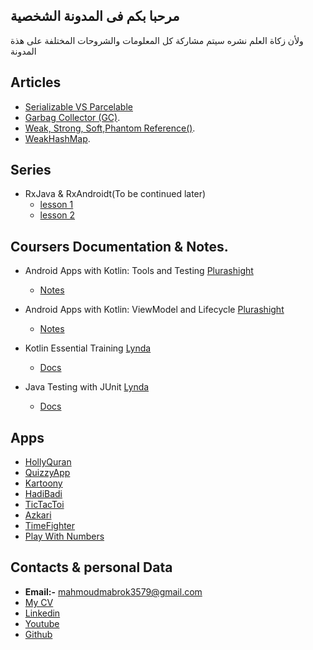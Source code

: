 ## مرحبا بكم فى المدونة الشخصية 
ولأن زكاة العلم نشره سيتم مشاركة كل المعلومات والشروحات المختلفة على هذة المدونة 

## Articles
- [Serializable VS Parcelable](notes/serializable_parcelable.html)
- [Garbag Collector (GC)](notes/GarbagCollector.html).
- [Weak, Strong, Soft,Phantom Reference()](notes/weak_reference.html).
- [WeakHashMap](notes/weakHashMap.html).


## Series 
  - RxJava & RxAndroidt(To be continued later)
     -  [lesson 1](rx/rx1.html)
     -  [lesson 2](rx/rx2.html)    

## Coursers Documentation & Notes.
- Android Apps with Kotlin: Tools and Testing [Plurashight](https://app.pluralsight.com/library/courses/android-apps-kotlin-tools-testing/table-of-contents)
  - [Notes](courses/KoltinAndoridTest.html)
- Android Apps with Kotlin: ViewModel and Lifecycle [Plurashight]([sasasasasasa](https://app.pluralsight.com/library/courses/android-apps-kotlin-viewmodel-lifecycle/table-of-contents))
  - [Notes](ViewModel.html)

- Kotlin Essential Training [Lynda](https://www.lynda.com/Software-Development-tutorials/Kotlin-Essential-Training/661774-2.html)
  - [Docs](courses/kotlin.html)
- Java Testing with JUnit [Lynda](https://www.lynda.com/Java-tutorials/Using-JUnit-Testing-Java/520534-2.html)
  - [Docs](courses/JUnit.html)   


## Apps
- [HollyQuran](https://github.com/MahmoudMabrok/QuranyApp)
- [QuizzyApp](https://github.com/MahmoudMabrok/Quizzy_app)
- [Kartoony](https://play.google.com/store/apps/details?id=com.mahmoudmabrok.kartony)
- [HadiBadi](https://play.google.com/store/apps/details?id=com.mahmoudmabrok.hadibadi
)
- [TicTacToi](https://play.google.com/store/apps/details?id=education.mahmoud.xo
)
- [Azkari](https://play.google.com/store/apps/details?id=com.mahmoudmabrok.azakri
)
- [TimeFighter](https://play.google.com/store/apps/details?id=learnkotlin.mahmoud.numberfighter
)
- [Play With Numbers](https://play.google.com/store/apps/details?id=education.mahmoud.playnumbers
)


## Contacts & personal Data

- **Email:-**  mahmoudmabrok3579@gmail.com
- [My CV](http://bit.ly/2Ja1RyX ) 
- [Linkedin](https://www.linkedin.com/in/mahmoud-mabrouk-fouad-41a318b3/
)
- [Youtube](https://www.youtube.com/channel/UCj6g2CVt-AmattZH1ESa1rg)
- [Github](https://github.com/MahmoudMabrok
)

